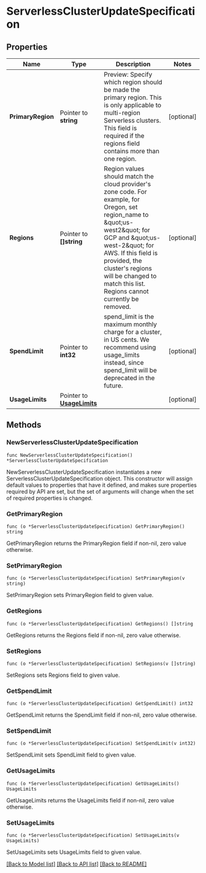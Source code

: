 # ServerlessClusterUpdateSpecification

## Properties

Name | Type | Description | Notes
------------ | ------------- | ------------- | -------------
**PrimaryRegion** | Pointer to **string** | Preview: Specify which region should be made the primary region. This is only applicable to multi-region Serverless clusters. This field is required if the regions field contains more than one region. | [optional] 
**Regions** | Pointer to **[]string** | Region values should match the cloud provider&#39;s zone code. For example, for Oregon, set region_name to \&quot;us-west2\&quot; for GCP and \&quot;us-west-2\&quot; for AWS. If this field is provided, the cluster&#39;s regions will be changed to match this list. Regions cannot currently be removed. | [optional] 
**SpendLimit** | Pointer to **int32** | spend_limit is the maximum monthly charge for a cluster, in US cents. We recommend using usage_limits instead, since spend_limit will be deprecated in the future. | [optional] 
**UsageLimits** | Pointer to [**UsageLimits**](UsageLimits.md) |  | [optional] 

## Methods

### NewServerlessClusterUpdateSpecification

`func NewServerlessClusterUpdateSpecification() *ServerlessClusterUpdateSpecification`

NewServerlessClusterUpdateSpecification instantiates a new ServerlessClusterUpdateSpecification object.
This constructor will assign default values to properties that have it defined,
and makes sure properties required by API are set, but the set of arguments
will change when the set of required properties is changed.

### GetPrimaryRegion

`func (o *ServerlessClusterUpdateSpecification) GetPrimaryRegion() string`

GetPrimaryRegion returns the PrimaryRegion field if non-nil, zero value otherwise.

### SetPrimaryRegion

`func (o *ServerlessClusterUpdateSpecification) SetPrimaryRegion(v string)`

SetPrimaryRegion sets PrimaryRegion field to given value.

### GetRegions

`func (o *ServerlessClusterUpdateSpecification) GetRegions() []string`

GetRegions returns the Regions field if non-nil, zero value otherwise.

### SetRegions

`func (o *ServerlessClusterUpdateSpecification) SetRegions(v []string)`

SetRegions sets Regions field to given value.

### GetSpendLimit

`func (o *ServerlessClusterUpdateSpecification) GetSpendLimit() int32`

GetSpendLimit returns the SpendLimit field if non-nil, zero value otherwise.

### SetSpendLimit

`func (o *ServerlessClusterUpdateSpecification) SetSpendLimit(v int32)`

SetSpendLimit sets SpendLimit field to given value.

### GetUsageLimits

`func (o *ServerlessClusterUpdateSpecification) GetUsageLimits() UsageLimits`

GetUsageLimits returns the UsageLimits field if non-nil, zero value otherwise.

### SetUsageLimits

`func (o *ServerlessClusterUpdateSpecification) SetUsageLimits(v UsageLimits)`

SetUsageLimits sets UsageLimits field to given value.


[[Back to Model list]](../README.md#documentation-for-models) [[Back to API list]](../README.md#documentation-for-api-endpoints) [[Back to README]](../README.md)



